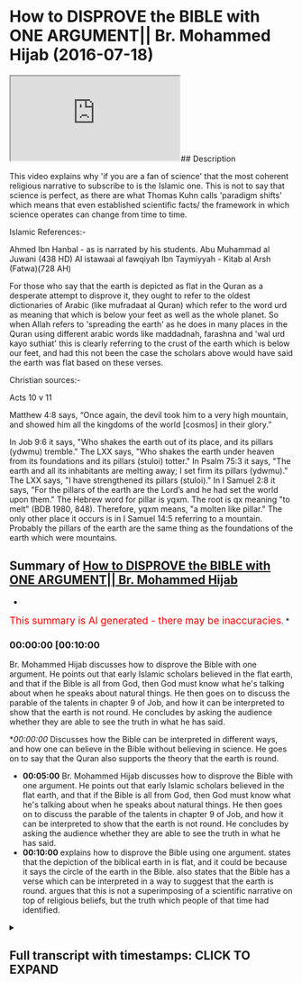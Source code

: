 # How to DISPROVE the BIBLE with ONE ARGUMENT|| Br. Mohammed Hijab (2016-07-18)

<iframe loading='lazy' src='https://www.youtube.com/embed/xQDU-eZ8dYg'></iframe>## Description

This video explains why 'if you are a fan of science' that the most coherent religious narrative to subscribe to is the Islamic one. This is not to say that science is perfect, as there are what Thomas Kuhn calls 'paradigm shifts' which means that even established scientific facts/ the framework in which science operates can change from time to time.

Islamic References:-

Ahmed Ibn Hanbal  - as is narrated by his students. 
 Abu Muhammad al Juwani (438 HD) Al istawaai al fawqiyah 
Ibn Taymiyyah - Kitab al Arsh (Fatwa)(728 AH)

For those who say that the earth is depicted as flat in the Quran as a desperate attempt to disprove it, they ought to refer to the oldest dictionaries of Arabic (like mufradaat al Quran) which refer to the word urd as meaning that which is below your feet as well as the whole planet. So when Allah refers to 'spreading the earth' as he does in many places in the Quran using different arabic words like maddadnah, farashna and 'wal urd kayo suthiat' this is clearly referring to the crust of the earth which is below our feet, and had this not been the case the scholars above would have said the earth was flat based on these verses. 

Christian sources:- 

Acts 10 v 11 

Matthew 4:8 says, “Once again, the devil took him to a very high mountain, and showed him all the kingdoms of the world [cosmos] in their glory.”

In Job 9:6 it says, "Who shakes the earth out of its place, and its pillars (ydwmu) tremble." The LXX says, "Who shakes the earth under heaven from its foundations and its pillars (stuloi) totter." In Psalm 75:3 it says, "The earth and all its inhabitants are melting away; I set firm its pillars (ydwmu)." The LXX says, "I have strengthened its pillars (stuloi)." In I Samuel 2:8 it says, "For the pillars of the earth are the Lord’s and he had set the world upon them." The Hebrew word for pillar is yqxm. The root is qx meaning "to melt" (BDB 1980, 848). Therefore, yqxm means, "a molten like pillar." The only other place it occurs is in I Samuel 14:5 referring to a mountain. Probably the pillars of the earth are the same thing as the foundations of the earth which were mountains.

## Summary of [How to DISPROVE the BIBLE with ONE ARGUMENT|| Br. Mohammed Hijab](https://www.youtube.com/watch?v=xQDU-eZ8dYg)


*

<span style="color:red; font-size:125%">This summary is AI generated - there may be inaccuracies</span>. [](/)*

### <a onclick="modifyYTiframeseektime('600')">00:00:00 [00:10:00</a>

 Br. Mohammed Hijab discusses how to disprove the Bible with one argument. He points out that early Islamic scholars believed in the flat earth, and that if the Bible is all from God, then God must know what he's talking about when he speaks about natural things. He then goes on to discuss the parable of the talents in chapter 9 of Job, and how it can be interpreted to show that the earth is not round. He concludes by asking the audience whether they are able to see the truth in what he has said.

**<a onclick="modifyYTiframeseektime('0')">00:00:00</a>* Discusses how the Bible can be interpreted in different ways, and how one can believe in the Bible without believing in science. He goes on to say that the Quran also supports the theory that the earth is round.
* **<a onclick="modifyYTiframeseektime('300')">00:05:00</a>**  Br. Mohammed Hijab discusses how to disprove the Bible with one argument. He points out that early Islamic scholars believed in the flat earth, and that if the Bible is all from God, then God must know what he's talking about when he speaks about natural things. He then goes on to discuss the parable of the talents in chapter 9 of Job, and how it can be interpreted to show that the earth is not round. He concludes by asking the audience whether they are able to see the truth in what he has said.
* **<a onclick="modifyYTiframeseektime('600')">00:10:00</a>** explains how to disprove the Bible using one argument.  states that the depiction of the biblical earth in is flat, and it could be because it says the circle of the earth in the Bible.  also states that the Bible has a verse which can be interpreted in a way to suggest that the earth is round.  argues that this is not a superimposing of a scientific narrative on top of religious beliefs, but the truth which people of that time had identified.

<details><summary><h2>Full transcript with timestamps: CLICK TO EXPAND</h2></summary>

<a onclick="modifyYTiframeseektime('0)')">0:00:00 and adidas fee so he also daddy what do<\/a>
<a onclick="modifyYTiframeseektime('6)')">0:00:06 I either would you me I thought that's<\/a>
<a onclick="modifyYTiframeseektime('12)')">0:00:12 just I'd you know I was just saying to<\/a>
<a onclick="modifyYTiframeseektime('13)')">0:00:13 you what should ever get more time<\/a>
<a onclick="modifyYTiframeseektime('15)')">0:00:15 Jackie Chan just your first episode new<\/a>
<a onclick="modifyYTiframeseektime('21)')">0:00:21 car basically was that well will sent<\/a>
<a onclick="modifyYTiframeseektime('23)')">0:00:23 you as I do respect I do respect for you<\/a>
<a onclick="modifyYTiframeseektime('26)')">0:00:26 guys a colorful your Christians and your<\/a>
<a onclick="modifyYTiframeseektime('28)')">0:00:28 literalists and you believe in the Bible<\/a>
<a onclick="modifyYTiframeseektime('29)')">0:00:29 as is and you know why I respect that I<\/a>
<a onclick="modifyYTiframeseektime('31)')">0:00:31 do really respect that because in the<\/a>
<a onclick="modifyYTiframeseektime('35)')">0:00:35 West that we've had this kind of<\/a>
<a onclick="modifyYTiframeseektime('36)')">0:00:36 revolution Enlightenment period and<\/a>
<a onclick="modifyYTiframeseektime('37)')">0:00:37 scientific revolution dust relation all<\/a>
<a onclick="modifyYTiframeseektime('39)')">0:00:39 these different things have led people<\/a>
<a onclick="modifyYTiframeseektime('42)')">0:00:42 to insert interpreting the Bible which<\/a>
<a onclick="modifyYTiframeseektime('43)')">0:00:43 in a way which doesn't fit the classic<\/a>
<a onclick="modifyYTiframeseektime('45)')">0:00:45 works of Jesus which is actually for it<\/a>
<a onclick="modifyYTiframeseektime('47)')">0:00:47 is not in line with you know the the<\/a>
<a onclick="modifyYTiframeseektime('51)')">0:00:51 actual way that people we should<\/a>
<a onclick="modifyYTiframeseektime('52)')">0:00:52 interpret in a pot and the truth can't<\/a>
<a onclick="modifyYTiframeseektime('54)')">0:00:54 change can it so if you believe in the<\/a>
<a onclick="modifyYTiframeseektime('56)')">0:00:56 Bible you believe in the Bible<\/a>
<a onclick="modifyYTiframeseektime('58)')">0:00:58 yeah yeah you believe in it the Bible in<\/a>
<a onclick="modifyYTiframeseektime('60)')">0:01:00 a way which is straightforward the text<\/a>
<a onclick="modifyYTiframeseektime('64)')">0:01:04 speaks for itself<\/a>
<a onclick="modifyYTiframeseektime('64)')">0:01:04 is from God right yeah alright so while<\/a>
<a onclick="modifyYTiframeseektime('68)')">0:01:08 we're speaking Jim about and I hopefully<\/a>
<a onclick="modifyYTiframeseektime('70)')">0:01:10 get you involved I know you're<\/a>
<a onclick="modifyYTiframeseektime('71)')">0:01:11 interesting person to speak to and you<\/a>
<a onclick="modifyYTiframeseektime('74)')">0:01:14 gonna bid like mine a general I like to<\/a>
<a onclick="modifyYTiframeseektime('75)')">0:01:15 bid thank you Sheikh how do you shave me<\/a>
<a onclick="modifyYTiframeseektime('78)')">0:01:18 like this quite nice<\/a>
<a onclick="modifyYTiframeseektime('82)')">0:01:22 seriously we have a lot of the vapors<\/a>
<a onclick="modifyYTiframeseektime('84)')">0:01:24 I'm a discussion person I'm taking one<\/a>
<a onclick="modifyYTiframeseektime('86)')">0:01:26 too I mean Jesus so what we're saying<\/a>
<a onclick="modifyYTiframeseektime('88)')">0:01:28 was really the point I was going to make<\/a>
<a onclick="modifyYTiframeseektime('91)')">0:01:31 was just one way I'm not saying that<\/a>
<a onclick="modifyYTiframeseektime('93)')">0:01:33 science just as a disclaimer as a caveat<\/a>
<a onclick="modifyYTiframeseektime('95)')">0:01:35 I'm not saying that science is the<\/a>
<a onclick="modifyYTiframeseektime('98)')">0:01:38 measuring stick by which influent off' i<\/a>
<a onclick="modifyYTiframeseektime('101)')">0:01:41 whether religion is true or not true it<\/a>
<a onclick="modifyYTiframeseektime('104)')">0:01:44 in an in a complete sense i think that<\/a>
<a onclick="modifyYTiframeseektime('106)')">0:01:46 would be an extreme case and the reason<\/a>
<a onclick="modifyYTiframeseektime('108)')">0:01:48 why that is is because i believe that<\/a>
<a onclick="modifyYTiframeseektime('110)')">0:01:50 science goes true can come here this<\/a>
<a onclick="modifyYTiframeseektime('112)')">0:01:52 guy's my man and i believe that science<\/a>
<a onclick="modifyYTiframeseektime('117)')">0:01:57 can have way what thomas kuhn called you<\/a>
<a onclick="modifyYTiframeseektime('119)')">0:01:59 know Thomas Kuhn is the philosopher of<\/a>
<a onclick="modifyYTiframeseektime('121)')">0:02:01 science he said science can have like<\/a>
<a onclick="modifyYTiframeseektime('123)')">0:02:03 paradigm shifts I've said that I think<\/a>
<a onclick="modifyYTiframeseektime('126)')">0:02:06 that there are some rudimentary facts of<\/a>
<a onclick="modifyYTiframeseektime('128)')">0:02:08 science that we can all agree to and one<\/a>
<a onclick="modifyYTiframeseektime('131)')">0:02:11 of the things that I think is quite<\/a>
<a onclick="modifyYTiframeseektime('132)')">0:02:12 rudimentary is the shape of die would<\/a>
<a onclick="modifyYTiframeseektime('136)')">0:02:16 you agree with me that the shape of the<\/a>
<a onclick="modifyYTiframeseektime('138)')">0:02:18 earth is round<\/a>
<a onclick="modifyYTiframeseektime('140)')">0:02:20 you said to be a drunk are you sad about<\/a>
<a onclick="modifyYTiframeseektime('143)')">0:02:23 yes that's fine because I was asking<\/a>
<a onclick="modifyYTiframeseektime('148)')">0:02:28 this money because I was actually in 2%<\/a>
<a onclick="modifyYTiframeseektime('152)')">0:02:32 air and asked them how old is the<\/a>
<a onclick="modifyYTiframeseektime('155)')">0:02:35 universe they replied by saying six<\/a>
<a onclick="modifyYTiframeseektime('158)')">0:02:38 thousand years old is that correct yeah<\/a>
<a onclick="modifyYTiframeseektime('160)')">0:02:40 you believe the successor I'm not<\/a>
<a onclick="modifyYTiframeseektime('162)')">0:02:42 entirely 100% asylum I will research<\/a>
<a onclick="modifyYTiframeseektime('165)')">0:02:45 everything oh yeah I lost my current<\/a>
<a onclick="modifyYTiframeseektime('168)')">0:02:48 stance which is a bactrim other way<\/a>
<a onclick="modifyYTiframeseektime('169)')">0:02:49 would you do anyone sense like you do<\/a>
<a onclick="modifyYTiframeseektime('171)')">0:02:51 what she goes to school like you need<\/a>
<a onclick="modifyYTiframeseektime('173)')">0:02:53 something yeah I go second I don't go<\/a>
<a onclick="modifyYTiframeseektime('178)')">0:02:58 second to school unless you see that<\/a>
<a onclick="modifyYTiframeseektime('180)')">0:03:00 young yeah yeah asking this ahead kind<\/a>
<a onclick="modifyYTiframeseektime('184)')">0:03:04 of me has for yourself you said that<\/a>
<a onclick="modifyYTiframeseektime('188)')">0:03:08 would you say that be the university<\/a>
<a onclick="modifyYTiframeseektime('190)')">0:03:10 colleges oh maybe I don't know<\/a>
<a onclick="modifyYTiframeseektime('193)')">0:03:13 constantly make this money so that this<\/a>
<a onclick="modifyYTiframeseektime('196)')">0:03:16 wrong person on the Bible that indicates<\/a>
<a onclick="modifyYTiframeseektime('200)')">0:03:20 the fact that the earth is flat if you<\/a>
<a onclick="modifyYTiframeseektime('205)')">0:03:25 look at the book of Job chapter number<\/a>
<a onclick="modifyYTiframeseektime('207)')">0:03:27 nine verse number six it says the<\/a>
<a onclick="modifyYTiframeseektime('210)')">0:03:30 answers only flap way can be shaken out<\/a>
<a onclick="modifyYTiframeseektime('213)')">0:03:33 of this pillage so the earth has pillars<\/a>
<a onclick="modifyYTiframeseektime('214)')">0:03:34 the depiction of the public worth is<\/a>
<a onclick="modifyYTiframeseektime('216)')">0:03:36 that it's flat and it has penis like a<\/a>
<a onclick="modifyYTiframeseektime('218)')">0:03:38 table all right in the book of Matthew<\/a>
<a onclick="modifyYTiframeseektime('222)')">0:03:42 chapter number 8 that's number 4 as you<\/a>
<a onclick="modifyYTiframeseektime('223)')">0:03:43 very well know Jesus was taken to the<\/a>
<a onclick="modifyYTiframeseektime('226)')">0:03:46 higher the top of a very high mountain<\/a>
<a onclick="modifyYTiframeseektime('228)')">0:03:48 and I said that he saw all the kingdoms<\/a>
<a onclick="modifyYTiframeseektime('230)')">0:03:50 of yes<\/a>
<a onclick="modifyYTiframeseektime('230)')">0:03:50 that must be the earth is flat<\/a>
<a onclick="modifyYTiframeseektime('234)')">0:03:54 is there anything yeah because surely on<\/a>
<a onclick="modifyYTiframeseektime('237)')">0:03:57 the other side if you look at for<\/a>
<a onclick="modifyYTiframeseektime('239)')">0:03:59 example at the Book of Psalms chapter on<\/a>
<a onclick="modifyYTiframeseektime('241)')">0:04:01 with a 73 sorry chaps from 75 bus number<\/a>
<a onclick="modifyYTiframeseektime('245)')">0:04:05 three once again talks about the earth<\/a>
<a onclick="modifyYTiframeseektime('248)')">0:04:08 being flat and having pillars well you<\/a>
<a onclick="modifyYTiframeseektime('250)')">0:04:10 look at the book of Acts chapter number<\/a>
<a onclick="modifyYTiframeseektime('252)')">0:04:12 10 verse number 11 he talks about a big<\/a>
<a onclick="modifyYTiframeseektime('254)')">0:04:14 shoot comin appeal was talking it in a<\/a>
<a onclick="modifyYTiframeseektime('256)')">0:04:16 big sheet comes from the sky and it<\/a>
<a onclick="modifyYTiframeseektime('258)')">0:04:18 covers all four corners of the earth so<\/a>
<a onclick="modifyYTiframeseektime('260)')">0:04:20 it's very clear here that the biblical<\/a>
<a onclick="modifyYTiframeseektime('261)')">0:04:21 depiction of the earth is a flower now<\/a>
<a onclick="modifyYTiframeseektime('263)')">0:04:23 in the Quran it says in Chapter number<\/a>
<a onclick="modifyYTiframeseektime('265)')">0:04:25 39 verse number five you cope with<\/a>
<a onclick="modifyYTiframeseektime('268)')">0:04:28 Leyland's enough we called on the hala<\/a>
<a onclick="modifyYTiframeseektime('270)')">0:04:30 Lane what's up her Shamsul tamo-guna<\/a>
<a onclick="modifyYTiframeseektime('272)')">0:04:32 edge it in the edge any Muslim map so<\/a>
<a onclick="modifyYTiframeseektime('275)')">0:04:35 the scholars of exegesis of the past<\/a>
<a onclick="modifyYTiframeseektime('278)')">0:04:38 scholars I interpret the pride of the<\/a>
<a onclick="modifyYTiframeseektime('280)')">0:04:40 past they said that this verse makes it<\/a>
<a onclick="modifyYTiframeseektime('283)')">0:04:43 very clear that the earth is going round<\/a>
<a onclick="modifyYTiframeseektime('285)')">0:04:45 is must be round because this was tack<\/a>
<a onclick="modifyYTiframeseektime('289)')">0:04:49 we go will in this verse and therefore a<\/a>
<a onclick="modifyYTiframeseektime('295)')">0:04:55 middle hammer is one of the few died in<\/a>
<a onclick="modifyYTiframeseektime('297)')">0:04:57 2.1 haben team here's another one who's<\/a>
<a onclick="modifyYTiframeseektime('299)')">0:04:59 accorded mount issue even has it was the<\/a>
<a onclick="modifyYTiframeseektime('301)')">0:05:01 third one adjoining enforcement is<\/a>
<a onclick="modifyYTiframeseektime('304)')">0:05:04 welcome other scholars second that said<\/a>
<a onclick="modifyYTiframeseektime('305)')">0:05:05 before time what a full time that the<\/a>
<a onclick="modifyYTiframeseektime('308)')">0:05:08 earth is round<\/a>
<a onclick="modifyYTiframeseektime('309)')">0:05:09 now I'm not saying that Islamic<\/a>
<a onclick="modifyYTiframeseektime('311)')">0:05:11 literature there's not a scroll out<\/a>
<a onclick="modifyYTiframeseektime('312)')">0:05:12 there that says that the earth is flat<\/a>
<a onclick="modifyYTiframeseektime('313)')">0:05:13 the interpreter on to say that but what<\/a>
<a onclick="modifyYTiframeseektime('315)')">0:05:15 I'm saying is we have in our literature<\/a>
<a onclick="modifyYTiframeseektime('317)')">0:05:17 those early scholars will seem to help<\/a>
<a onclick="modifyYTiframeseektime('319)')">0:05:19 those around and every choice run is<\/a>
<a onclick="modifyYTiframeseektime('320)')">0:05:20 over in the Bible do I have them<\/a>
<a onclick="modifyYTiframeseektime('323)')">0:05:23 so just if you are because you started<\/a>
<a onclick="modifyYTiframeseektime('326)')">0:05:26 off by saying that the office round if<\/a>
<a onclick="modifyYTiframeseektime('329)')">0:05:29 you truly believe that the earth is<\/a>
<a onclick="modifyYTiframeseektime('331)')">0:05:31 round after the Muslim but if you are<\/a>
<a onclick="modifyYTiframeseektime('335)')">0:05:35 sticking to the fact that the earth is<\/a>
<a onclick="modifyYTiframeseektime('337)')">0:05:37 round<\/a>
<a onclick="modifyYTiframeseektime('337)')">0:05:37 yep believe in the scripture that tells<\/a>
<a onclick="modifyYTiframeseektime('339)')">0:05:39 you clearly that the earth is flat and<\/a>
<a onclick="modifyYTiframeseektime('341)')">0:05:41 has pillars and there's no other way of<\/a>
<a onclick="modifyYTiframeseektime('343)')">0:05:43 interpreting this then that will do a<\/a>
<a onclick="modifyYTiframeseektime('346)')">0:05:46 contradiction in the way you apply your<\/a>
<a onclick="modifyYTiframeseektime('348)')">0:05:48 standards that's how you sit how do you<\/a>
<a onclick="modifyYTiframeseektime('353)')">0:05:53 roll this round if you want to read<\/a>
<a onclick="modifyYTiframeseektime('356)')">0:05:56 something out in the scriptures to pipe<\/a>
<a onclick="modifyYTiframeseektime('358)')">0:05:58 in is etc this is a mystery where you<\/a>
<a onclick="modifyYTiframeseektime('362)')">0:06:02 believe in the Bible<\/a>
<a onclick="modifyYTiframeseektime('363)')">0:06:03 I do but the Bible must be all from God<\/a>
<a onclick="modifyYTiframeseektime('365)')">0:06:05 absolutely now but I would have minded<\/a>
<a onclick="modifyYTiframeseektime('368)')">0:06:08 if the Bible is all from God God must<\/a>
<a onclick="modifyYTiframeseektime('369)')">0:06:09 know what he's talking about so if God<\/a>
<a onclick="modifyYTiframeseektime('372)')">0:06:12 knows what he's talking about<\/a>
<a onclick="modifyYTiframeseektime('373)')">0:06:13 then he must when he refers to natural<\/a>
<a onclick="modifyYTiframeseektime('375)')">0:06:15 things he must refer to them in a way<\/a>
<a onclick="modifyYTiframeseektime('377)')">0:06:17 which is accurate if I'm really because<\/a>
<a onclick="modifyYTiframeseektime('380)')">0:06:20 I think the Bible you should know you<\/a>
<a onclick="modifyYTiframeseektime('382)')">0:06:22 saw us in parables so no but so you're<\/a>
<a onclick="modifyYTiframeseektime('385)')">0:06:25 your baby you don't believe the nation<\/a>
<a onclick="modifyYTiframeseektime('386)')">0:06:26 in s and s in there so you don't believe<\/a>
<a onclick="modifyYTiframeseektime('388)')">0:06:28 in literature Sigma so one God talks<\/a>
<a onclick="modifyYTiframeseektime('390)')">0:06:30 about things you're talking about<\/a>
<a onclick="modifyYTiframeseektime('391)')">0:06:31 everything is about it says it's very<\/a>
<a onclick="modifyYTiframeseektime('395)')">0:06:35 common which good just are in peril can<\/a>
<a onclick="modifyYTiframeseektime('397)')">0:06:37 you prove to me that job chapter number<\/a>
<a onclick="modifyYTiframeseektime('399)')">0:06:39 number six<\/a>
<a onclick="modifyYTiframeseektime('400)')">0:06:40 because job<\/a>
<a onclick="modifyYTiframeseektime('403)')">0:06:43 can you get me a buddy please come from<\/a>
<a onclick="modifyYTiframeseektime('407)')">0:06:47 our and without no you are a very high<\/a>
<a onclick="modifyYTiframeseektime('418)')">0:06:58 profile ship interesting person you'll<\/a>
<a onclick="modifyYTiframeseektime('424)')">0:07:04 be able to do this with ease with<\/a>
<a onclick="modifyYTiframeseektime('425)')">0:07:05 consider wheeze 9 chapter 9 verse 6 this<\/a>
<a onclick="modifyYTiframeseektime('431)')">0:07:11 treatment might be going from 9 to 6<\/a>
<a onclick="modifyYTiframeseektime('433)')">0:07:13 then we've got - I'm verse 6 and we went<\/a>
<a onclick="modifyYTiframeseektime('435)')">0:07:15 from one so you can read it something<\/a>
<a onclick="modifyYTiframeseektime('437)')">0:07:17 drawn we go from get it I can't sing<\/a>
<a onclick="modifyYTiframeseektime('441)')">0:07:21 sorry read it from one<\/a>
<a onclick="modifyYTiframeseektime('447)')">0:07:27 without thinking of face I'm sorry<\/a>
<a onclick="modifyYTiframeseektime('453)')">0:07:33 it shakes the earth from its place and<\/a>
<a onclick="modifyYTiframeseektime('457)')">0:07:37 makes its pillars kill me<\/a>
<a onclick="modifyYTiframeseektime('461)')">0:07:41 and see what's sf6 yeah yeah<\/a>
<a onclick="modifyYTiframeseektime('464)')">0:07:44 you may read restaurant okay he speaks<\/a>
<a onclick="modifyYTiframeseektime('472)')">0:07:52 to the song and and it does not show<\/a>
<a onclick="modifyYTiframeseektime('477)')">0:07:57 issues ensues the light of the stars he<\/a>
<a onclick="modifyYTiframeseektime('482)')">0:08:02 alone searches out in heaven and treads<\/a>
<a onclick="modifyYTiframeseektime('487)')">0:08:07 on the waters to see so that their<\/a>
<a onclick="modifyYTiframeseektime('493)')">0:08:13 education the whole world is flat the<\/a>
<a onclick="modifyYTiframeseektime('495)')">0:08:15 first part was it is that bit so you<\/a>
<a onclick="modifyYTiframeseektime('497)')">0:08:17 just took one bit yeah so tell me what<\/a>
<a onclick="modifyYTiframeseektime('500)')">0:08:20 what how will you see that as not the<\/a>
<a onclick="modifyYTiframeseektime('501)')">0:08:21 earth hasn't got Phyllis learning that's<\/a>
<a onclick="modifyYTiframeseektime('503)')">0:08:23 a pollution got it in reading scripture<\/a>
<a onclick="modifyYTiframeseektime('506)')">0:08:26 so chapter 9 verse six off job I'm not<\/a>
<a onclick="modifyYTiframeseektime('508)')">0:08:28 trying to look honestly I like you're a<\/a>
<a onclick="modifyYTiframeseektime('510)')">0:08:30 nice guy I'm not trying to hurt your<\/a>
<a onclick="modifyYTiframeseektime('512)')">0:08:32 feelings<\/a>
<a onclick="modifyYTiframeseektime('512)')">0:08:32 okay not good at working either please<\/a>
<a onclick="modifyYTiframeseektime('514)')">0:08:34 we're seeking the truth the truth sorry<\/a>
<a onclick="modifyYTiframeseektime('517)')">0:08:37 alright it's a parable so I see as you<\/a>
<a onclick="modifyYTiframeseektime('519)')">0:08:39 see the power so you all right then<\/a>
<a onclick="modifyYTiframeseektime('521)')">0:08:41 bring a few donor partners lie on my<\/a>
<a onclick="modifyYTiframeseektime('522)')">0:08:42 mind assembly you're here to help me<\/a>
<a onclick="modifyYTiframeseektime('523)')">0:08:43 understand I don't that's fine you don't<\/a>
<a onclick="modifyYTiframeseektime('526)')">0:08:46 Sunday nine one so your boy do you<\/a>
<a onclick="modifyYTiframeseektime('528)')">0:08:48 understand it enough to say the parable<\/a>
<a onclick="modifyYTiframeseektime('530)')">0:08:50 but go ahead and look at if you want to<\/a>
<a onclick="modifyYTiframeseektime('532)')">0:08:52 look at psalms chapter number<\/a>
<a onclick="modifyYTiframeseektime('534)')">0:08:54 seventy-five Muslim three but now please<\/a>
<a onclick="modifyYTiframeseektime('536)')">0:08:56 Konami movie about is our a professor<\/a>
<a onclick="modifyYTiframeseektime('538)')">0:08:58 yeah and I think dark tell such a sci-fi<\/a>
<a onclick="modifyYTiframeseektime('543)')">0:09:03 plus three which is fine okay yes please<\/a>
<a onclick="modifyYTiframeseektime('547)')">0:09:07 your we're aware of your Bible what do<\/a>
<a onclick="modifyYTiframeseektime('549)')">0:09:09 you want seven five three<\/a>
<a onclick="modifyYTiframeseektime('554)')">0:09:14 by the way guys I just want to say this<\/a>
<a onclick="modifyYTiframeseektime('556)')">0:09:16 that the Quran from the very beginning<\/a>
<a onclick="modifyYTiframeseektime('560)')">0:09:20 when we talk about there being marina<\/a>
<a onclick="modifyYTiframeseektime('562)')">0:09:22 joinery defensible marine 75357 t5 35<\/a>
<a onclick="modifyYTiframeseektime('572)')">0:09:32 will you mean that you eat is just one<\/a>
<a onclick="modifyYTiframeseektime('574)')">0:09:34 word you read over getting from we're<\/a>
<a onclick="modifyYTiframeseektime('582)')">0:09:42 talking sir your swear I'm sorry<\/a>
<a onclick="modifyYTiframeseektime('584)')">0:09:44 and here's a microscope your cow let's<\/a>
<a onclick="modifyYTiframeseektime('591)')">0:09:51 find them very easily when of an older<\/a>
<a onclick="modifyYTiframeseektime('594)')">0:09:54 people quake it is I who spills burn so<\/a>
<a onclick="modifyYTiframeseektime('601)')">0:10:01 and so God holds the pillars of the<\/a>
<a onclick="modifyYTiframeseektime('603)')">0:10:03 earth its pillars Gareth has pillars in<\/a>
<a onclick="modifyYTiframeseektime('606)')">0:10:06 the Bible the earth has pillars in the<\/a>
<a onclick="modifyYTiframeseektime('609)')">0:10:09 Bible Phyllis me you know about you know<\/a>
<a onclick="modifyYTiframeseektime('610)')">0:10:10 a pillar is my friend yes that's right<\/a>
<a onclick="modifyYTiframeseektime('615)')">0:10:15 because the depiction of the biblical<\/a>
<a onclick="modifyYTiframeseektime('617)')">0:10:17 earth is flat it could be because it<\/a>
<a onclick="modifyYTiframeseektime('621)')">0:10:21 says the circle of the earth in the<\/a>
<a onclick="modifyYTiframeseektime('622)')">0:10:22 Bible<\/a>
<a onclick="modifyYTiframeseektime('623)')">0:10:23 it could be a disk but also has pillars<\/a>
<a onclick="modifyYTiframeseektime('626)')">0:10:26 tell me is that correct you think the<\/a>
<a onclick="modifyYTiframeseektime('630)')">0:10:30 Bible flat and has penis is there as<\/a>
<a onclick="modifyYTiframeseektime('633)')">0:10:33 flat as police is that surrounded do you<\/a>
<a onclick="modifyYTiframeseektime('645)')">0:10:45 agree with the Bible would you agree<\/a>
<a onclick="modifyYTiframeseektime('646)')">0:10:46 with the fact that the earth is round<\/a>
<a onclick="modifyYTiframeseektime('647)')">0:10:47 after B which is wrong you're going<\/a>
<a onclick="modifyYTiframeseektime('650)')">0:10:50 about a spill ISM what pillars means<\/a>
<a onclick="modifyYTiframeseektime('652)')">0:10:52 like a table you know a table you've<\/a>
<a onclick="modifyYTiframeseektime('654)')">0:10:54 seen a table before yeah a table is<\/a>
<a onclick="modifyYTiframeseektime('657)')">0:10:57 something which is like this and it has<\/a>
<a onclick="modifyYTiframeseektime('660)')">0:11:00 legs<\/a>
<a onclick="modifyYTiframeseektime('660)')">0:11:00 so villas act as stabilizers right they<\/a>
<a onclick="modifyYTiframeseektime('665)')">0:11:05 work only with flowers it's not powerful<\/a>
<a onclick="modifyYTiframeseektime('669)')">0:11:09 this is more than one verse if it was<\/a>
<a onclick="modifyYTiframeseektime('671)')">0:11:11 one verse we could say it's a parable<\/a>
<a onclick="modifyYTiframeseektime('672)')">0:11:12 but what you tell me what you do the<\/a>
<a onclick="modifyYTiframeseektime('675)')">0:11:15 opposite gives a feeling in the Bible<\/a>
<a onclick="modifyYTiframeseektime('677)')">0:11:17 yeah that's what you believe so Mars is<\/a>
<a onclick="modifyYTiframeseektime('679)')">0:11:19 a pillar nice support buttons if that's<\/a>
<a onclick="modifyYTiframeseektime('681)')">0:11:21 what you look at you believe do you<\/a>
<a onclick="modifyYTiframeseektime('683)')">0:11:23 believe in them I said it opens doors<\/a>
<a onclick="modifyYTiframeseektime('685)')">0:11:25 right so you believe in the climb there<\/a>
<a onclick="modifyYTiframeseektime('687)')">0:11:27 because the for the Quranic scripture of<\/a>
<a onclick="modifyYTiframeseektime('689)')">0:11:29 the three Abrahamic religions are the<\/a>
<a onclick="modifyYTiframeseektime('691)')">0:11:31 only ones as only scripture that has a<\/a>
<a onclick="modifyYTiframeseektime('694)')">0:11:34 verse in the Quran well verse in the<\/a>
<a onclick="modifyYTiframeseektime('696)')">0:11:36 Quran that can be interpreted in a way<\/a>
<a onclick="modifyYTiframeseektime('697)')">0:11:37 to suggest that the earth is round and<\/a>
<a onclick="modifyYTiframeseektime('699)')">0:11:39 the only scripture which has scholars<\/a>
<a onclick="modifyYTiframeseektime('701)')">0:11:41 predating a thousand years ago saying<\/a>
<a onclick="modifyYTiframeseektime('704)')">0:11:44 that the earth is round so it's not as<\/a>
<a onclick="modifyYTiframeseektime('706)')">0:11:46 in superimposing this narrative<\/a>
<a onclick="modifyYTiframeseektime('708)')">0:11:48 scientific narrative<\/a>
<a onclick="modifyYTiframeseektime('710)')">0:11:50 it's the truth which people of that time<\/a>
<a onclick="modifyYTiframeseektime('712)')">0:11:52 had identified the elephant leaders fear<\/a>
<a onclick="modifyYTiframeseektime('720)')">0:12:00 someo so dirty<\/a>
<a onclick="modifyYTiframeseektime('724)')">0:12:04 would you me<\/a>
</details>